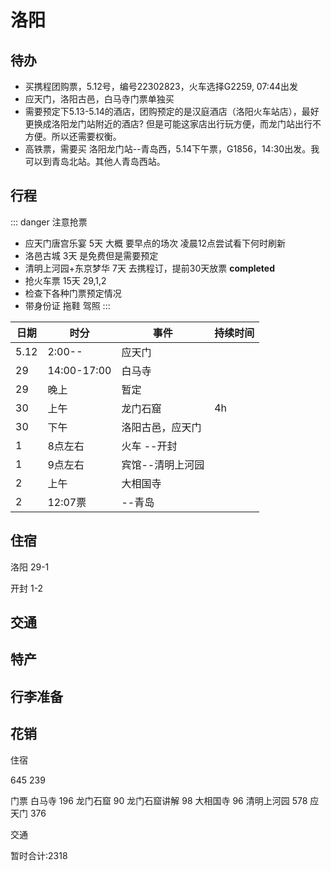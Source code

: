 # 洛阳

## 待办

* 买携程团购票，5.12号，编号22302823，火车选择G2259, 07:44出发
* 应天门，洛阳古邑，白马寺门票单独买
* 需要预定下5.13-5.14的酒店，团购预定的是汉庭酒店（洛阳火车站店），最好更换成洛阳龙门站附近的酒店?
但是可能这家店出行玩方便，而龙门站出行不方便。所以还需要权衡。
* 高铁票，需要买 洛阳龙门站--青岛西，5.14下午票，G1856，14:30出发。我可以到青岛北站。其他人青岛西站。

## 行程


::: danger 注意抢票
* 应天门唐宫乐宴 5天 大概 要早点的场次 凌晨12点尝试看下何时刷新
* 洛邑古城 3天 是免费但是需要预定
* 清明上河园+东京梦华 7天 去携程订，提前30天放票 **completed**
* 抢火车票 15天 29,1,2
* 检查下各种门票预定情况
* 带身份证 拖鞋 驾照
:::

| 日期 | 时分        | 事件             | 持续时间 |
| ---- | ----------- | ---------------- | -------- |
| 5.12 | 2:00--      | 应天门           |          |
| 29   | 14:00-17:00 | 白马寺           |          |
| 29   | 晚上        | 暂定             |          |
| 30   | 上午        | 龙门石窟         | 4h       |
| 30   | 下午        | 洛阳古邑，应天门 |          |
| 1    | 8点左右     | 火车 --开封      |          |
| 1    | 9点左右     | 宾馆--清明上河园 |          |
| 2    | 上午        | 大相国寺         |          |
| 2    | 12:07票     | --青岛           |          |

## 住宿

洛阳 29-1

开封 1-2

## 交通

## 特产

## 行李准备

## 花销

住宿 

645 239

门票 
白马寺 196 龙门石窟 90 龙门石窟讲解 98 大相国寺 96 清明上河园 578 应天门 376

交通

暂时合计:2318